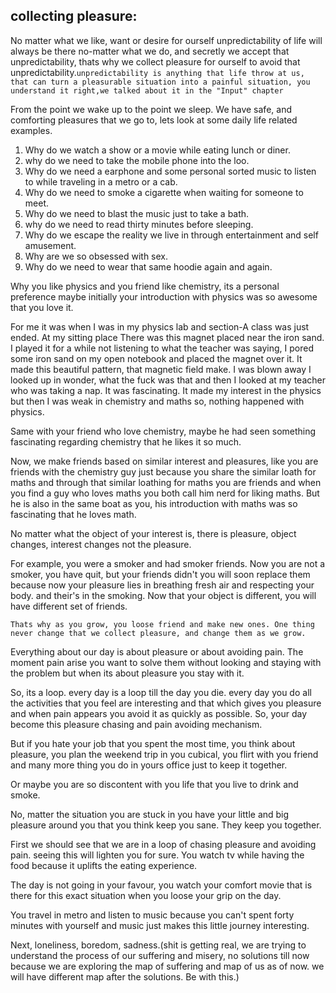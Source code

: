 ## collecting pleasure:

No matter what we like, want or desire for ourself unpredictability of life will always be there no-matter what we do, and secretly we accept that unpredictability, thats why we collect pleasure for ourself to avoid that unpredictability.`unpredictability is anything that life throw at us, that can turn a pleasurable situation into a painful situation, you understand it right,we talked about it in the "Input" chapter` 
  
From the point we wake up to the point we sleep. We have safe, and comforting pleasures that we go to, lets look at some daily life related examples.

1. Why do we watch a show or a movie while eating lunch or diner.
2. why do we need to take the mobile phone into the loo.
3. Why do we need a earphone and some personal sorted music to listen to while traveling in a metro or a cab. 
4. Why do we need to smoke a cigarette when waiting for someone to meet.
5. Why do we need to blast the music just to take a bath.
6. why do we need to read thirty minutes before sleeping.
7. Why do we escape the reality we live in through entertainment and self amusement.
8. Why are we so obsessed with sex.
9. Why do we need to wear that same hoodie again and again.

Why you like physics and you friend like chemistry, its a personal preference maybe initially your introduction with physics was so awesome that you love it.

 For me it was when I was in my physics lab and section-A class was just ended. At my sitting place There was this magnet placed near the iron sand. I played it for a while not listening to what the teacher was saying, I pored some iron sand on my open notebook and placed the magnet over it. It made this beautiful pattern, that magnetic field make. I was blown away I looked up in wonder, what the fuck was that and then I looked at my teacher who was taking a nap. It was fascinating. It made my interest in the physics but then I was weak in chemistry and maths so, nothing happened with physics.

 Same with your friend who love chemistry, maybe he had seen something fascinating regarding chemistry that he likes it so much.

 Now, we make friends based on similar interest and pleasures, like you are friends with the chemistry guy just because you share the similar loath for maths and through that similar loathing for maths you are friends and when you find a guy who loves maths you both call him nerd for liking maths. But he is also in the same boat as you, his introduction with maths was so fascinating that he loves math.

 No matter what the object of your interest is, there is pleasure, object changes, interest changes not the pleasure.

 For example, you were a smoker and had smoker friends. Now you are not a smoker, you have quit, but your friends didn't you will soon replace them because now your pleasure lies in breathing fresh air and respecting your body. and their's in the smoking. Now that your object is different, you will have different set of friends. 

 `Thats why as you grow, you loose friend and make new ones. One thing never change that we collect pleasure, and change them as we grow.`

 Everything about our day is about pleasure or about avoiding pain. The moment pain arise you want to solve them without looking and staying with the problem but when its about pleasure you stay with it.

 So, its a loop. every day is a loop till the day you die. every day you do all the activities that you feel are interesting and that which gives you pleasure and when pain appears you avoid it as quickly as possible. So, your day become this pleasure chasing and pain avoiding mechanism.

 But if you hate your job that you spent the most time, you think about pleasure, you plan the weekend trip in you cubical, you flirt with you friend and many more thing you do in yours office just to keep it together.

 Or maybe you are so discontent with you life that you live to drink and smoke.

 No, matter the situation you are stuck in you have your little and big pleasure around you that you think keep you sane. They keep you together. 

 First we should see that we are in a loop of chasing pleasure and avoiding pain.
 seeing this will lighten you for sure. You watch tv while having the food because it uplifts the eating experience.

 The day is not going in your favour, you watch your comfort movie that is there for this exact situation when you loose your grip on the day.

 You travel in metro and listen to music because you can't spent forty minutes with yourself and music just makes this little journey interesting.

 Next, loneliness, boredom, sadness.(shit is getting real, we are trying to understand the process of our suffering and misery, no solutions till now because we are exploring the map of suffering and map of us as of now. we will have different map after the solutions. Be with this.)





